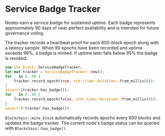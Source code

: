 # Service Badge Tracker

Nodes earn a *service badge* for sustained uptime. Each badge represents
approximately 90 days of near-perfect availability and is intended for future
governance voting.

The tracker records a heartbeat proof for each 600-block epoch along with a
latency sample. When 90 epochs have been recorded and uptime exceeds 99%, a
badge is minted. If uptime later falls below 95% the badge is revoked.

```rust
use the_block::ServiceBadgeTracker;
let mut tracker = ServiceBadgeTracker::new();
for _ in 0..90 {
    tracker.record_epoch(true, std::time::Duration::from_millis(0));
}
assert!(tracker.has_badge());
for _ in 0..90 {
    tracker.record_epoch(false, std::time::Duration::from_millis(0));
}
assert!(!tracker.has_badge());
```

`Blockchain::mine_block` automatically records epochs every 600 blocks and
updates the badge tracker. The current node's badge status can be queried with
`Blockchain::has_badge()`.

